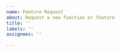```yaml
---
name: Feature Request
about: Request a new function or feature
title: ''
labels: ''
assignees: ''

---
```


<!-- READ THIS FIRST:
  Hi. Thanks for using the integration. 
  Before submitting a feature request please review the following:
  - Search or browse the existing open and closed issues for your request.
  - Please explain how the function or feature should work, and how it interacts with other modes of operation, fan speeds, and/or presets.
  - Provide screenshots of the OEM application demonstrating the function if possible.
  - Be available for testing! Most often I cannot test this function and therefore YOU will need to be the beta tester for this feature.
-->
